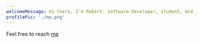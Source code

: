 ```yaml
---
welcomeMessage: Hi there, I'm Robert. Software Developer, student, and freelancer.
profilePic: './me.png'
---
```


Feel free to reach [me](robert.seligmann@protonmail.ch)